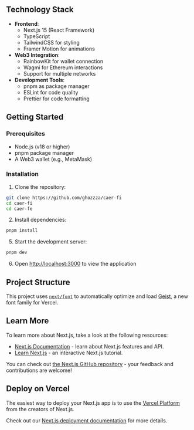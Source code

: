 ## Technology Stack

- **Frontend**:
  - Next.js 15 (React Framework)
  - TypeScript
  - TailwindCSS for styling
  - Framer Motion for animations
- **Web3 Integration**:
  - RainbowKit for wallet connection
  - Wagmi for Ethereum interactions
  - Support for multiple networks
- **Development Tools**:
  - pnpm as package manager
  - ESLint for code quality
  - Prettier for code formatting

## Getting Started

### Prerequisites

- Node.js (v18 or higher)
- pnpm package manager
- A Web3 wallet (e.g., MetaMask)

### Installation

1. Clone the repository:

```bash
git clone https://github.com/ghozzza/caer-fi
cd caer-fi
cd caer-fe
```

2. Install dependencies:

```bash
pnpm install
```

5. Start the development server:

```bash
pnpm dev
```

6. Open [http://localhost:3000](http://localhost:3000) to view the application

## Project Structure

This project uses [`next/font`](https://nextjs.org/docs/app/building-your-application/optimizing/fonts) to automatically optimize and load [Geist](https://vercel.com/font), a new font family for Vercel.

## Learn More

To learn more about Next.js, take a look at the following resources:

- [Next.js Documentation](https://nextjs.org/docs) - learn about Next.js features and API.
- [Learn Next.js](https://nextjs.org/learn) - an interactive Next.js tutorial.

You can check out [the Next.js GitHub repository](https://github.com/vercel/next.js) - your feedback and contributions are welcome!

## Deploy on Vercel

The easiest way to deploy your Next.js app is to use the [Vercel Platform](https://vercel.com/new?utm_medium=default-template&filter=next.js&utm_source=create-next-app&utm_campaign=create-next-app-readme) from the creators of Next.js.

Check out our [Next.js deployment documentation](https://nextjs.org/docs/app/building-your-application/deploying) for more details.
